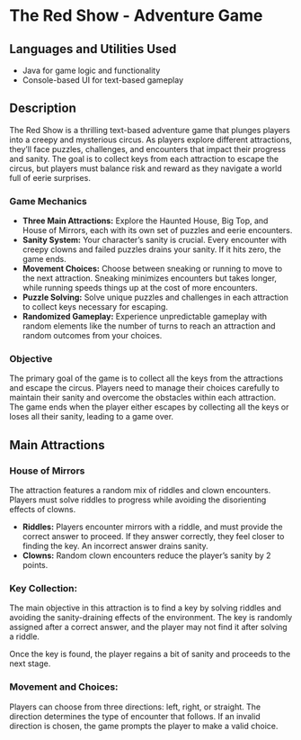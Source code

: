 <h1>The Red Show - Adventure Game</h1>

<h2>Languages and Utilities Used</h2>
<ul>
  <li>Java for game logic and functionality</li>
  <li>Console-based UI for text-based gameplay</li>
</ul>

<h2>Description</h2>
The Red Show is a thrilling text-based adventure game that plunges players into a creepy and mysterious circus. As players explore different attractions, they’ll face puzzles, challenges, and encounters that impact their progress and sanity. The goal is to collect keys from each attraction to escape the circus, but players must balance risk and reward as they navigate a world full of eerie surprises.
<br />

<h3>Game Mechanics</h3>
<ul>
  <li><b>Three Main Attractions:</b> Explore the Haunted House, Big Top, and House of Mirrors, each with its own set of puzzles and eerie encounters.</li>
  <li><b>Sanity System:</b> Your character’s sanity is crucial. Every encounter with creepy clowns and failed puzzles drains your sanity. If it hits zero, the game ends.</li>
  <li><b>Movement Choices:</b> Choose between sneaking or running to move to the next attraction. Sneaking minimizes encounters but takes longer, while running speeds things up at the cost of more encounters.</li>
  <li><b>Puzzle Solving:</b> Solve unique puzzles and challenges in each attraction to collect keys necessary for escaping.</li>
  <li><b>Randomized Gameplay:</b> Experience unpredictable gameplay with random elements like the number of turns to reach an attraction and random outcomes from your choices.</li>
</ul>

<h3>Objective</h3>
The primary goal of the game is to collect all the keys from the attractions and escape the circus. Players need to manage their choices carefully to maintain their sanity and overcome the obstacles within each attraction. The game ends when the player either escapes by collecting all the keys or loses all their sanity, leading to a game over.

<h2>Main Attractions</h2>
<h3>House of Mirrors</h3>
<p>The attraction features a random mix of riddles and clown encounters. Players must solve riddles to progress while avoiding the disorienting effects of clowns.</p>
<ul>
  <li><b>Riddles:</b> Players encounter mirrors with a riddle, and must provide the correct answer to proceed. If they answer correctly, they feel closer to finding the key. An incorrect answer drains sanity.</li>
  <li><b>Clowns:</b> Random clown encounters reduce the player’s sanity by 2 points.</li>
</ul>

<h3>Key Collection:</h3>
<p>The main objective in this attraction is to find a key by solving riddles and avoiding the sanity-draining effects of the environment. The key is randomly assigned after a correct answer, and the player may not find it after solving a riddle.</p>
<p>Once the key is found, the player regains a bit of sanity and proceeds to the next stage.</p>

<h3>Movement and Choices:</h3>
<p>Players can choose from three directions: left, right, or straight. The direction determines the type of encounter that follows. If an invalid direction is chosen, the game prompts the player to make a valid choice.</p>
